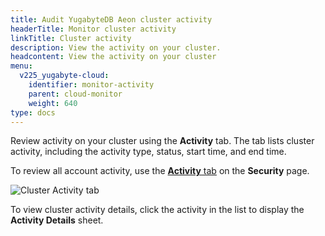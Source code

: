 ```yaml
---
title: Audit YugabyteDB Aeon cluster activity
headerTitle: Monitor cluster activity
linkTitle: Cluster activity
description: View the activity on your cluster.
headcontent: View the activity on your cluster
menu:
  v225_yugabyte-cloud:
    identifier: monitor-activity
    parent: cloud-monitor
    weight: 640
type: docs
---
```


Review activity on your cluster using the **Activity** tab. The tab lists cluster activity, including the activity type, status, start time, and end time.

To review all account activity, use the [**Activity** tab](../../cloud-secure-clusters/cloud-activity/) on the **Security** page.

![Cluster Activity tab](/images/yb-cloud/cloud-clusters-activity.png)

To view cluster activity details, click the activity in the list to display the **Activity Details** sheet.

<!--
## Logged activity

The following table lists the cluster activity that is logged.

| Source | Activity |
| :----- | :------- |
| Cluster | Create cluster<br>Edit cluster<br>Upgrade cluster<br>Pause cluster<br>Resume cluster |
| CMK | Enable CMK<br>Disable CMK<br>Rotate CMK Configuration |
| Read Replica | Create read replica<br>Edit read replica<br>Delete read replica |
| Allow List | Edit IP Allow Lists |
| Metrics Export | Add metrics export<br>Pause metrics export<br>Resume metrics export<br>Remove metrics export |
| Backup | Create backup<br>Delete backup<br>Restore backup | -->
